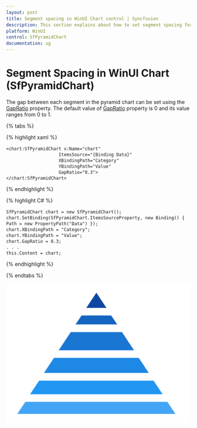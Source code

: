 ```yaml
---
layout: post
title: Segment spacing in WinUI Chart control | Syncfusion
description: This section explains about how to set segment spacing for the Syncfusion WinUI Chart (SfPyramidChart) control.
platform: WinUI
control: SfPyramidChart
documentation: ug
---
```


# Segment Spacing in WinUI Chart (SfPyramidChart)

The gap between each segment in the pyramid chart can be set using the [GapRatio](https://help.syncfusion.com/cr/winui/Syncfusion.UI.Xaml.Charts.SfPyramidChart.html#Syncfusion_UI_Xaml_Charts_SfPyramidChart_GapRatio) property. The default value of [GapRatio](https://help.syncfusion.com/cr/winui/Syncfusion.UI.Xaml.Charts.SfPyramidChart.html#Syncfusion_UI_Xaml_Charts_SfPyramidChart_GapRatio) property is 0 and its value ranges from 0 to 1.

{% tabs %} 

{% highlight xaml %}

    <chart:SfPyramidChart x:Name="chart"
                        ItemsSource="{Binding Data}" 
                        XBindingPath="Category" 
                        YBindingPath="Value" 
                        GapRatio="0.3">
    </chart:SfPyramidChart>
 
{% endhighlight %}

{% highlight C# %}

    SfPyramidChart chart = new SfPyramidChart();
    chart.SetBinding(SfPyramidChart.ItemsSourceProperty, new Binding() { Path = new PropertyPath("Data") });
    chart.XBindingPath = "Category";
    chart.YBindingPath = "Value";
    chart.GapRatio = 0.3;
    . . . 
    this.Content = chart;

{% endhighlight %}

{% endtabs %}

![Segment spacing in WinUI Chart](Segment-spacing_images/WinUI_chart_gap_ratio.png)
